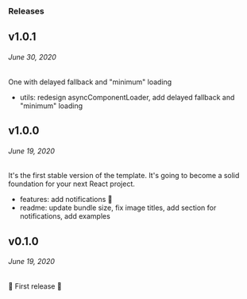 ### Releases

## v1.0.1
###### *June 30, 2020*

One with delayed fallback and "minimum" loading

- utils: redesign asyncComponentLoader, add delayed fallback and "minimum" loading

## v1.0.0
###### *June 19, 2020*

It's the first stable version of the template. It's going to become a solid foundation for your next React project.

- features: add notifications 🎉
- readme: update bundle size, fix image titles, add section for notifications, add examples

## v0.1.0
###### *June 19, 2020*

🎉 First release 🎉
